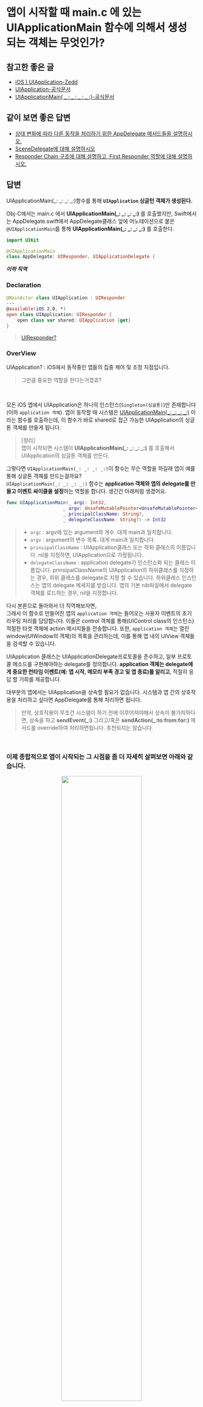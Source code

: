 # 앱이 시작할 때 main.c 에 있는 UIApplicationMain 함수에 의해서 생성되는 객체는 무엇인가?

## 참고한 좋은 글
* [iOS ) UIApplication-Zedd](https://zeddios.tistory.com/539)
* [UIApplication-공식문서](https://developer.apple.com/documentation/uikit/uiapplication/)
* [UIApplicationMain( _ : _ : _ : _ :)-공식문서](https://developer.apple.com/documentation/uikit/1622933-uiapplicationmain)

## 같이 보면 좋은 답변
* [상태 변화에 따라 다른 동작을 처리하기 위한 AppDelegate 메서드들을 설명하시오.](../iOS/AppDelegate.md)
* [SceneDelegate에 대해 설명하시오](../iOS/SceneDelegate.md)
* [Responder Chain 구조에 대해 설명하고, First Responder 역할에 대해 설명하시오.](../Advanced/Responder-Chain.md)

## 답변

UIApplicationMain(_: _: _: _:)함수를 통해 **`UIApplication` 싱글턴 객체가 생성된다.**

Obj-C에서는 main.c 에서 **UIApplicationMain(_: _: _: _:)** 를 호출했지만, Swift에서는 AppDelegate.swift에서 AppDelegate클래스 앞에 어노테이션으로 붙은 `@UIApplicationMain`를 통해 **UIApplicationMain(_: _: _: _:)** 를 호출한다.
```swift
import UIKit

@UIApplicationMain
class AppDelegate: UIResponder, UIApplicationDelegate {
```

***이하 직역***

### **Declaration**
```swift
@MainActor class UIApplication : UIResponder
---
@available(iOS 2.0, *)
open class UIApplication: UIResponder {
    open class var shared: UIApplication {get}
}
```
> [UIResponder?](../Advanced/Responder-Chain.md)


### **OverView**
UIApplication? : iOS에서 동작중인 앱들의 집중 제어 및 조정 지점입니다.  
> 그만큼 중요한 역할을 한다는거겠죠?

<br>

모든 iOS 앱에서 UIApplication은 하나의 인스턴스(`Singleton(싱글톤)`)만 존재합니다(이하 `application 객체`). 앱이 동작할 때 시스템은 [UIApplicationMain(_: _: _: _:)](https://developer.apple.com/documentation/uikit/1622933-uiapplicationmain)
이라는 함수를 호출하는데, 이 함수가 바로 shared로 접근 가능한 UIApplication의 싱글톤 객체를 만들게 됩니다.
> [정리]  
> 앱이 시작되면 시스템이 **UIApplicationMain(_: _: _: _:)** 를 호출해서 UIApplication의 싱글톤 객체를 만든다.

그렇다면 `UIApplicationMain(_: _: _: _:)`이 함수는 무슨 역할을 하길래 앱이 얘를 통해 싱글톤 객체를 만드는걸까요?  
`UIApplicationMain(_: _: _: _:)` 함수는 **application 객체와 앱의 delegate를 만들고 이벤트 싸이클을 설정**하는 역할을 합니다. 생긴건 아래처럼 생겼어요.
```swift
func UIApplicationMain(_ argc: Int32, 
                     _ argv: UnsafeMutablePointer<UnsafeMutablePointer<CChar>?>, 
                     _ principalClassName: String?, 
                     _ delegateClassName: String?) -> Int32
```
> - `argc` : argv에 있는 argument의 개수. 대게 main과 일치합니다.
> - `argv` : argument의 변수 목록. 대게 main과 일치합니다.  
> - `prinsipalClassName` : UIApplication클래스 또는 하위 클래스의 이름입니다. nil을 지정하면, UIApplication으로 가정됩니다.  
> - `delegateClassName` : application delegate가 인스턴스화 되는 클래스 이름입니다. prinsipalClassName이 UIApplication의 하위클래스를 지정하는 경우, 하위 클래스를 delegate로 지정 할 수 있습니다. 하위클래스 인스턴스는 앱의 delegate 메세지를 받습니다. 앱의 기본 nib파일에서 delegate 객체를 로드하는 경우, nil을 지정합니다.

다시 본론으로 돌아와서 더 직역해보자면,   
그래서 이 함수로 만들어진 앱의 `application 객체`는 들어오는 사용자 이벤트의 초기 라우팅 처리를 담당합니다. 이들은 control 객체를 통해(UIControl class의 인스턴스)적절한 타겟 객체에 action 메시지들을 전송합니다. 또한, `application 객체`는 열린 window(UIWindow의 객체)의 목록을 관리하는데, 이를 통해 앱 내의 UIView 객체들을 검색할 수 있습니다.

UIApplication 클래스는 UIApplicationDelegate프로토콜을 준수하고, 일부 프로토콜 메소드를 구현해야하는 delegate를 정의합니다. **application 객체는 delegate에게 중요한 런타임 이벤트(예: 앱 시작, 메모리 부족 경고 및 앱 종료)를 알리고**, 적절히 응답 할 기회를 제공합니다.

대부분의 앱에서는 UIApplication을 상속할 필요가 없습니다. 시스템과 앱 간의 상호작용을 처리하고 싶다면 AppDelegate를 통해 처리하면 됩니다.
> 만약, 상호작용이 무조건 시스템이 하기 전에 이루어져야해서 상속이 불가피하다면, 상속을 하고  **sendEvent(_:)** 그리고/혹은 **sendAction(_:to:from:for:)** 메서드를 override하여 처리하면됩니다. 추천되지는 않습니다.


</br>

### **이제 종합적으로 앱이 시작되는 그 시점을 좀 더 자세히 살펴보면 아래와 같습니다.**

<p align="center"><img width=65% src="https://user-images.githubusercontent.com/42789819/140506063-693223ba-de9e-4d1e-8a1c-5f7f7556f166.png"></p>

1. 앱이 시작되는 순간 AppDelegate의 @UIApplicationMain을 통해 `UIApplicationMain(_: _: _: _:)`를 호출해서 싱글톤인 `application 객체`와 `delegate`를 만든다.
    > 이 때, `UIApplicationMain(_: _: _: _:)`의 파라미터 중 delegateClassName에는 이 함수를 호출한 "AppDelegate"가 할당된다.

2. 그럼 AppDelegate.Swift는 AppDelegate 클래스의 인스턴스를 만들고, 이를 위에서 만든 application 객체에 할당한다.

3. `application 객체`가 delegate 메서드인 `application:didFinishLaunchingWithOptions:` 를 호출한다.

4. UIApplicationDelegate를 채택중인 AppDelegate는  `application:didFinishLaunchingWithOptions:`가 호출된다.

5. 앱이 실행된다.
> 함께 보면 좋은 답변  
> [상태 변화에 따라 다른 동작을 처리하기 위한 AppDelegate 메서드들을 설명하시오.](../iOS/AppDelegate.md)  
> [SceneDelegate에 대해 설명하시오](../iOS/SceneDelegate.md)